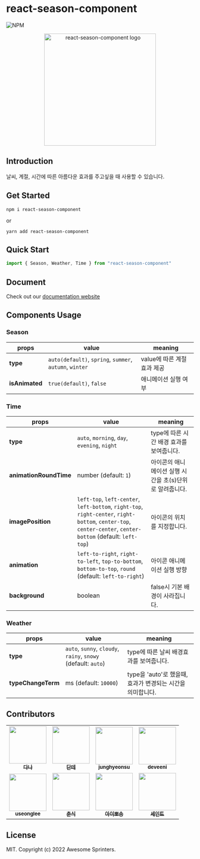 # react-season-component
![NPM](https://img.shields.io/npm/v/react-season-component.svg)
<div align=center>
    <a href="#">
        <img src="https://i.imgur.com/lOSDAVk.png" alt="react-season-component logo" width="300" />     
    </a>
</div>

## Introduction
날씨, 계절, 시간에 따른 아름다운 효과를 주고싶을 때 사용할 수 있습니다.

## Get Started
```
npm i react-season-component
```
or
```
yarn add react-season-component
```

## Quick Start
```typescript
import { Season, Weather, Time } from "react-season-component"
```

## Document
Check out our [documentation website](#)

## Components Usage

### Season

|props | value | meaning |
|------|-------|---------|
|**type** | `auto(default)`, `spring`, `summer`, `autumn`, `winter`| value에 따른 계절 효과 제공 |
|**isAnimated** | `true(default)`, `false` | 애니메이션 실행 여부 |

### Time

|props | value | meaning |
|------|-------|---------|
|**type** |`auto`, `morning`, `day`, `evening`, `night`| type에 따른 시간 배경 효과를 보여줍니다.|
|**animationRoundTime** | number (default: `1`) | 아이콘의 애니메이션 실행 시간을 초(s)단위로 알려줍니다. |
|**imagePosition** | `left-top`, `left-center`, `left-bottom`, `right-top`, `right-center`, `right-bottom`, `center-top`, `center-center`, `center-bottom` (default: `left-top`) |  아이콘의 위치를 지정합니다. |
|**animation** | `left-to-right`, `right-to-left`, `top-to-bottom`, `bottom-to-top`, `round` (default: `left-to-right`) |  아이콘 애니메이션 실행 방향|
|**background** | boolean | false시 기본 배경이 사라집니다.  |


### Weather

|props | value | meaning |
|------|-------|---------|
|**type** | `auto`, `sunny`, `cloudy`, `rainy`, `snowy` (default: `auto`) | type에 따른 날씨 배경효과를 보여줍니다.|
|**typeChangeTerm**| ms (default: `10000`) | type을 'auto'로 했을때, 효과가 변경되는 시간을 의미합니다.|




## Contributors
<table>
  <tr>
    <td align="center">
      <a href="https://github.com/deli-ght"
        ><img
          src="https://avatars.githubusercontent.com/deli-ght"
          width="100px;"
          alt=""
        /><br /><sub><b>다나</b></sub></a
      ><br />
    </td>
       <td align="center">
      <a href="https://github.com/dante01yoon"
        ><img
          src="https://avatars.githubusercontent.com/dante01yoon"
          width="100px;"
          alt=""
        /><br /><sub><b>단테</b></sub></a
      ><br />
    </td>
    <td align="center">
      <a href="https://github.com/junghyeonsu"
        ><img
          src="https://avatars.githubusercontent.com/junghyeonsu"
          width="100px;"
          alt=""
        /><br /><sub><b>junghyeonsu</b></sub></a
      ><br />
      </td>
    <td align="center">
      <a href="https://github.com/deveeni"
        ><img
          src="https://avatars.githubusercontent.com/deveeni"
          width="100px;"
          alt=""
        /><br /><sub><b>deveeni</b></sub></a
      ><br />
    </td>
    </tr>
    <tr>
    <td align="center">
      <a href="https://github.com/useonglee"
        ><img
          src="https://avatars.githubusercontent.com/useonglee"
          width="100px;"
          alt=""
        /><br /><sub><b>useonglee</b></sub></a
      ><br />
    </td>
      
  <td align="center">
      <a href="https://github.com/jiseung-kang"
        ><img
          src="https://avatars.githubusercontent.com/jiseung-kang"
          width="100px;"
          alt=""
        /><br /><sub><b>춘식</b></sub></a
      ><br />
    </td>
  <td align="center">
      <a href="https://github.com/i4song"
        ><img
          src="https://avatars.githubusercontent.com/i4song"
          width="100px;"
          alt=""
        /><br /><sub><b>아이뽀송</b></sub></a
      ><br />
    </td>
        <td align="center">
      <a href="https://github.com/Seongtaek-H"
        ><img
          src="https://avatars.githubusercontent.com/Seongtaek-H"
          width="100px;"
          alt=""
        /><br /><sub><b>세인트</b></sub></a
      ><br />
    </td>
  </tr>
</table>


## License

MIT. Copyright (c) 2022 Awesome Sprinters.
